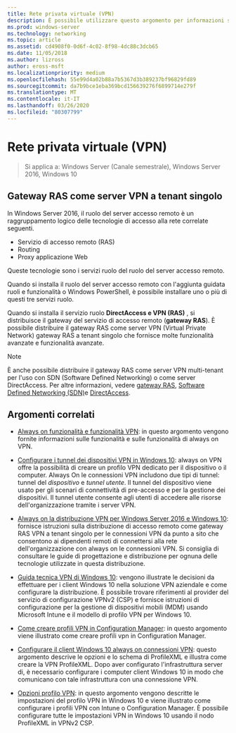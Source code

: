 ```yaml
---
title: Rete privata virtuale (VPN)
description: È possibile utilizzare questo argomento per informazioni sulle funzionalità e le funzionalità VPN di Windows Server 2016 e Windows 10.
ms.prod: windows-server
ms.technology: networking
ms.topic: article
ms.assetid: cd4908f0-0d6f-4c02-8f98-4dc88c3dcb65
ms.date: 11/05/2018
ms.author: lizross
author: eross-msft
ms.localizationpriority: medium
ms.openlocfilehash: 55e99d4a02b88a7b5367d3b389237bf96829fd89
ms.sourcegitcommit: da7b9bce1eba369bcd156639276f6899714e279f
ms.translationtype: MT
ms.contentlocale: it-IT
ms.lasthandoff: 03/26/2020
ms.locfileid: "80307799"
---
```

# <a name="virtual-private-networking-vpn"></a>Rete privata virtuale (VPN)

>Si applica a: Windows Server (Canale semestrale), Windows Server 2016, Windows 10

## <a name="ras-gateway-as-a-single-tenant-vpn-server"></a>Gateway RAS come server VPN a tenant singolo

In Windows Server 2016, il ruolo del server accesso remoto è un raggruppamento logico delle tecnologie di accesso alla rete correlate seguenti.

- Servizio di accesso remoto (RAS)
- Routing
- Proxy applicazione Web

Queste tecnologie sono i servizi ruolo del ruolo del server accesso remoto.

Quando si installa il ruolo del server accesso remoto con l'aggiunta guidata ruoli e funzionalità o Windows PowerShell, è possibile installare uno o più di questi tre servizi ruolo.

Quando si installa il servizio ruolo **DirectAccess e VPN (RAS)** , si distribuisce il gateway del servizio di accesso remoto (**gateway RAS**). È possibile distribuire il gateway RAS come server VPN (Virtual Private Network) gateway RAS a tenant singolo che fornisce molte funzionalità avanzate e funzionalità avanzate.

>[!NOTE]
>È anche possibile distribuire il gateway RAS come server VPN multi-tenant per l'uso con SDN (Software Defined Networking) o come server DirectAccess. Per altre informazioni, vedere [gateway RAS](https://docs.microsoft.com/windows-server/remote/remote-access/ras-gateway/ras-gateway), [Software Defined Networking (SDN)](https://docs.microsoft.com/windows-server/networking/sdn/software-defined-networking)e [DirectAccess](https://docs.microsoft.com/windows-server/remote/remote-access/directaccess/directaccess).

## <a name="related-topics"></a>Argomenti correlati
- [Always on funzionalità e funzionalità VPN](vpn-map-da.md): in questo argomento vengono fornite informazioni sulle funzionalità e sulle funzionalità di always on VPN. 

- [Configurare i tunnel dei dispositivi VPN in Windows 10](vpn-device-tunnel-config.md): always on VPN offre la possibilità di creare un profilo VPN dedicato per il dispositivo o il computer. Always On le connessioni VPN includono due tipi di tunnel: tunnel del _dispositivo_ e _tunnel utente_. Il tunnel del dispositivo viene usato per gli scenari di connettività di pre-accesso e per la gestione dei dispositivi. Il tunnel utente consente agli utenti di accedere alle risorse dell'organizzazione tramite i server VPN.

- [Always on la distribuzione VPN per Windows Server 2016 e Windows 10](always-on-vpn/deploy/always-on-vpn-deploy.md): fornisce istruzioni sulla distribuzione di accesso remoto come gateway RAS VPN a tenant singolo per le connessioni VPN da punto a sito che consentono ai dipendenti remoti di connettersi alla rete dell'organizzazione con always on le connessioni VPN. Si consiglia di consultare le guide di progettazione e distribuzione per ognuna delle tecnologie utilizzate in questa distribuzione.

- [Guida tecnica VPN di Windows 10](https://docs.microsoft.com/windows/access-protection/vpn/vpn-guide): vengono illustrate le decisioni da effettuare per i client Windows 10 nella soluzione VPN aziendale e come configurare la distribuzione. È possibile trovare riferimenti al provider del servizio di configurazione VPNv2 (CSP) e fornisce istruzioni di configurazione per la gestione di dispositivi mobili (MDM) usando Microsoft Intune e il modello di profilo VPN per Windows 10.

- [Come creare profili VPN in Configuration Manager](https://docs.microsoft.com/configmgr/protect/deploy-use/create-vpn-profiles): in questo argomento viene illustrato come creare profili vpn in Configuration Manager.

- [Configurare il client Windows 10 always on connessioni VPN](https://docs.microsoft.com/windows-server/remote/remote-access/vpn/always-on-vpn/deploy/vpn-deploy-client-vpn-connections): questo argomento descrive le opzioni e lo schema di ProfileXML e illustra come creare la VPN ProfileXML. Dopo aver configurato l'infrastruttura server di, è necessario configurare i computer client Windows 10 in modo che comunicano con tale infrastruttura con una connessione VPN.

- [Opzioni profilo VPN](https://docs.microsoft.com/windows/access-protection/vpn/vpn-profile-options): in questo argomento vengono descritte le impostazioni del profilo VPN in Windows 10 e viene illustrato come configurare i profili VPN con Intune o Configuration Manager. È possibile configurare tutte le impostazioni VPN in Windows 10 usando il nodo ProfileXML in VPNv2 CSP.
